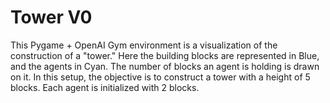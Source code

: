# Tower V0

This Pygame + OpenAI Gym environment is a visualization of the construction of a "tower." Here the building blocks are represented in Blue, and the agents in Cyan. The number of blocks an agent is holding is drawn on it. In this setup, the objective is to construct a tower with a height of 5 blocks. Each agent is initialized with 2 blocks.